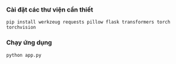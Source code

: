 ### Cài đặt các thư viện cần thiết

`pip install werkzeug requests pillow flask transformers torch torchvision`

### Chạy ứng dụng

`python app.py`
